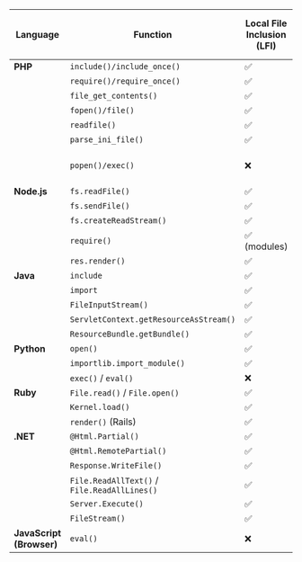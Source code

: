 | **Language**             | **Function**                                 | **Local File Inclusion (LFI)** | **Remote File Inclusion (RFI)** | **Code Execution**    |
| ------------------------ | -------------------------------------------- | ------------------------------ | ------------------------------- | --------------------- |
| **PHP**                  | `include()/include_once()`                   | ✅                              | ✅                               | ✅                     |
|                          | `require()/require_once()`                   | ✅                              | ✅                               | ❌                     |
|                          | `file_get_contents()`                        | ✅                              | ❌                               | ✅                     |
|                          | `fopen()/file()`                             | ✅                              | ❌                               | ❌                     |
|                          | `readfile()`                                 | ✅                              | ❌                               | ❌                     |
|                          | `parse_ini_file()`                           | ✅                              | ❌                               | ❌                     |
|                          | `popen()/exec()`                             | ❌                              | ❌                               | ✅ (with shell access) |
| **Node.js**              | `fs.readFile()`                              | ✅                              | ❌                               | ❌                     |
|                          | `fs.sendFile()`                              | ✅                              | ❌                               | ❌                     |
|                          | `fs.createReadStream()`                      | ✅                              | ❌                               | ❌                     |
|                          | `require()`                                  | ✅ (modules)                    | ❌                               | ❌                     |
|                          | `res.render()`                               | ✅                              | ✅                               | ❌                     |
| **Java**                 | `include`                                    | ✅                              | ❌                               | ❌                     |
|                          | `import`                                     | ✅                              | ✅                               | ✅                     |
|                          | `FileInputStream()`                          | ✅                              | ❌                               | ❌                     |
|                          | `ServletContext.getResourceAsStream()`       | ✅                              | ❌                               | ❌                     |
|                          | `ResourceBundle.getBundle()`                 | ✅                              | ❌                               | ❌                     |
| **Python**               | `open()`                                     | ✅                              | ❌                               | ❌                     |
|                          | `importlib.import_module()`                  | ✅                              | ❌                               | ❌                     |
|                          | `exec()` / `eval()`                          | ❌                              | ❌                               | ✅                     |
| **Ruby**                 | `File.read()` / `File.open()`                | ✅                              | ❌                               | ❌                     |
|                          | `Kernel.load()`                              | ✅                              | ❌                               | ✅                     |
|                          | `render()` (Rails)                           | ✅                              | ❌                               | ❌                     |
| **.NET**                 | `@Html.Partial()`                            | ✅                              | ❌                               | ❌                     |
|                          | `@Html.RemotePartial()`                      | ✅                              | ❌                               | ✅                     |
|                          | `Response.WriteFile()`                       | ✅                              | ❌                               | ❌                     |
|                          | `File.ReadAllText()` / `File.ReadAllLines()` | ✅                              | ❌                               | ❌                     |
|                          | `Server.Execute()`                           | ✅                              | ❌                               | ✅                     |
|                          | `FileStream()`                               | ✅                              | ❌                               | ❌                     |
| **JavaScript (Browser)** | `eval()`                                     | ❌                              | ❌                               | ✅                     |
